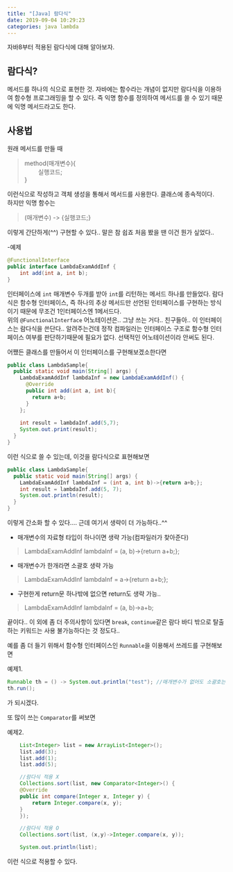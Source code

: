 ```yaml
---
title: "[Java] 람다식"
date: 2019-09-04 10:29:23
categories: java lambda
---
```

  
  자바8부터 적용된 람다식에 대해 알아보자.  
    
  
## 람다식?  
메서드를 하나의 식으로 표현한 것. 자바에는 함수라는 개념이 없지만 람다식을 이용하여 함수형 프로그래밍을 할 수 있다. 즉 익명 함수를 정의하여 메서드를 쓸 수 있기 때문에 익명 메서드라고도 한다.  
  
  
## 사용법  
 
원래 메서드를 만들 때   
> method(매개변수){  
> &nbsp; &nbsp; &nbsp; &nbsp; 실행코드;  
> }  
  
이런식으로 작성하고 객체 생성을 통해서 메서드를 사용한다. 클래스에 종속적이다.  
하지만 익명 함수는  
  
> (매개변수) -> {실행코드;}  
  
이렇게 간단하게(^^) 구현할 수 있다.. 말은 참 쉽죠 처음 봤을 땐 이건 뭔가 싶었다..  
  
-예제  
```java
@FunctionalInterface
public interface LambdaExamAddInf {
	int add(int a, int b);
}
```  
  
인터페이스에 `int` 매개변수 두개를 받아 `int`를 리턴하는 메서드 하나를 만들었다. 람다식은 함수형 인터페이스, 즉 하나의 추상 메서드만 선언된 인터페이스를 구현하는 방식이기 때문에 무조건 1인터페이스엔 1메서드다.  
위의 `@FunctionalInterface` 어노테이션은.. 그냥 쓰는 거다.. 친구들아.. 이 인터페이스는 람다식을 쓴단다.. 알려주는건데
정작 컴파일러는 인터페이스 구조로 함수형 인터페이스 여부를 판단하기때문에 필요가 없다. 선택적인 어노테이션이라 안써도 된다.   
  
  
어쨌든 클래스를 만들어서 이 인터페이스를 구현해보겠소한다면    
```java  
public class LambdaSample{
  public static void main(String[] args) {
    LambdaExamAddInf lambdaInf = new LambdaExamAddInf() {
      @Override
      public int add(int a, int b){
        return a+b;
      }
    };
    
    int result = lambdaInf.add(5,7);
    System.out.print(result);
  }
}
```  
  
이런 식으로 쓸 수 있는데, 이것을 람다식으로 표현해보면  
  
```java  
public class LambdaSample{
  public static void main(String[] args) {
    LambdaExamAddInf lambdaInf = (int a, int b)->{return a+b;};
    int result = lambdaInf.add(5, 7);
    System.out.println(result);
  }
}
```  
이렇게 간소화 할 수 있다.... 근데 여기서 생략이 더 가능하다..^^  
  
- 매개변수의 자료형 타입이 하나이면 생략 가능(컴파일러가 찾아준다)  
> LambdaExamAddInf lambdaInf = (a, b)->{return a+b;};  
- 매개변수가 한개라면 소괄호 생략 가능  
> LambdaExamAddInf lambdaInf = a->{return a+b;};  
- 구현한게 return문 하나밖에 없으면 return도 생략 가능..  
> LambdaExamAddInf lambdaInf = (a, b)->a+b;  
  
끝이다.. 이 외에 좀 더 주의사항이 있다면 `break`, `continue`같은 람다 바디 밖으로 탈출하는 키워드는 사용 불가능하다는 것 정도다..
  
예를 좀 더 들기 위해서 함수형 인터페이스인 `Runnable`을 이용해서 쓰레드를 구현해보면  
  
예제1.  
```java
Runnable th = () -> System.out.println("test"); //매개변수가 없어도 소괄호는 써야한다.
th.run();
```  
  
가 되시겠다.  
  
또 많이 쓰는 `Comparator`를 써보면  
  
예제2.  
```java
    List<Integer> list = new ArrayList<Integer>();
    list.add(3);
    list.add(1);
    list.add(5);

    //람다식 적용 X
    Collections.sort(list, new Comparator<Integer>() {
	@Override
	public int compare(Integer x, Integer y) {
		return Integer.compare(x, y);
	}
    });

    //람다식 적용 O
    Collections.sort(list, (x,y)->Integer.compare(x, y));

    System.out.println(list);
```
  
이런 식으로 적용할 수 있다.  
  
  
